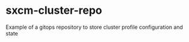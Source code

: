 # sxcm-cluster-repo
Example of a gitops repository to store cluster profile configuration and state
